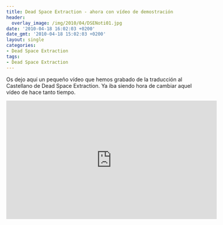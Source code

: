 ```yaml
---
title: Dead Space Extraction - ahora con vídeo de demostración
header:
  overlay_image: /img/2010/04/DSENoti01.jpg
date: '2010-04-18 16:02:03 +0200'
date_gmt: '2010-04-18 15:02:03 +0200'
layout: single
categories:
- Dead Space Extraction
tags:
- Dead Space Extraction
---
```

Os dejo aquí un pequeño vídeo que hemos grabado de la traducción al Castellano de Dead Space Extraction. Ya iba siendo hora de cambiar aquel vídeo de hace tanto tiempo.

<center><iframe width="560" height="315" src="https://www.youtube-nocookie.com/embed/EO32e1vZsk4?rel=0" frameborder="0" allowfullscreen></iframe></center>
